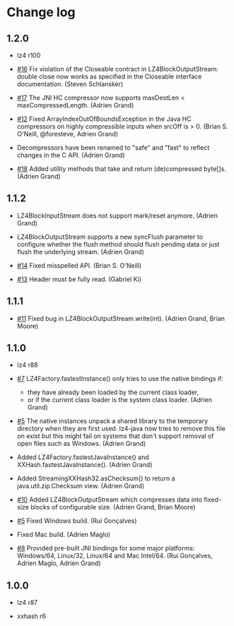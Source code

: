 # Change log

## 1.2.0

 - lz4 r100

 - [#16](http://github.com/jpountz/lz4-java/issues/16)
   Fix violation of the Closeable contract in LZ4BlockOutputStream: double close
   now works as specified in the Closeable interface documentation.
   (Steven Schlansker)

 - [#17](http://github.com/jpountz/lz4-java/issues/17)
   The JNI HC compressor now supports maxDestLen < maxCompressedLength.
   (Adrien Grand)

 - [#12](http://github.com/jpountz/lz4-java/issues/12)
   Fixed ArrayIndexOutOfBoundsException in the Java HC compressors on highly
   compressible inputs when srcOff is > 0. (Brian S. O'Neill, @foresteve,
   Adrien Grand)

 - Decompressors have been renamed to "safe" and "fast" to reflect changes in
   the C API. (Adrien Grand)

 - [#18](http://github.com/jpountz/lz4-java/issues/18)
   Added utility methods that take and return (de)compressed byte[]s.
   (Adrien Grand)

## 1.1.2

 - LZ4BlockInputStream does not support mark/reset anymore. (Adrien Grand)

 - LZ4BlockOutputStream supports a new syncFlush parameter to configure whether
   the flush method should flush pending data or just flush the underlying
   stream. (Adrien Grand)

 - [#14](http://github.com/jpountz/lz4-java/issues/14)
   Fixed misspelled API. (Brian S. O'Neill)

 - [#13](http://github.com/jpountz/lz4-java/issues/13)
   Header must be fully read. (Gabriel Ki)

## 1.1.1

 - [#11](http://github.com/jpountz/lz4-java/issues/11)
   Fixed bug in LZ4BlockOutputStream.write(int). (Adrien Grand, Brian Moore)

## 1.1.0

 - lz4 r88

 - [#7](http://github.com/jpountz/lz4-java/issues/7)
   LZ4Factory.fastestInstance() only tries to use the native bindings if:
   - they have already been loaded by the current class loader,
   - or if the current class loader is the system class loader.
   (Adrien Grand)

 - [#5](http://github.com/jpountz/lz4-java/issues/5)
   The native instances unpack a shared library to the temporary directory when
   they are first used. lz4-java now tries to remove this file on exist but
   this might fail on systems that don't support removal of open files such as
   Windows. (Adrien Grand)

 - Added LZ4Factory.fastestJavaInstance() and XXHash.fastestJavaInstance().
   (Adrien Grand)

 - Added StreamingXXHash32.asChecksum() to return a java.util.zip.Checksum
   view. (Adrien Grand)

 - [#10](http://github.com/jpountz/lz4-java/issues/10)
   Added LZ4BlockOutputStream which compresses data into fixed-size blocks of
   configurable size.
   (Adrien Grand, Brian Moore)

 - [#5](http://github.com/jpountz/lz4-java/issues/5)
   Fixed Windows build. (Rui Gonçalves)

 - Fixed Mac build. (Adrien Maglo)

 - [#8](http://github.com/jpountz/lz4-java/issues/5)
   Provided pre-built JNI bindings for some major platforms: Windows/64,
   Linux/32, Linux/64 and Mac Intel/64. (Rui Gonçalves, Adrien Maglo,
   Adrien Grand)

## 1.0.0

 - lz4 r87

 - xxhash r6
